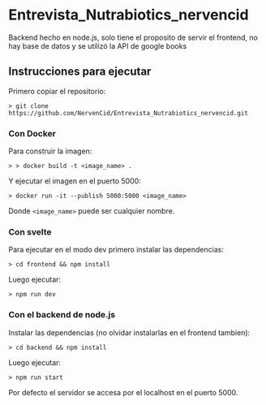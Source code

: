 # Entrevista_Nutrabiotics_nervencid

Backend hecho en node.js, solo tiene el proposito de servir el frontend, no hay base de datos y se utilizó la API de google books

## Instrucciones para ejecutar

Primero copiar el repositorio:

`> git clone https://github.com/NervenCid/Entrevista_Nutrabiotics_nervencid.git` 

### Con Docker

Para construir la imagen:

`> > docker build -t <image_name> .` 

Y ejecutar el imagen en el puerto 5000:

`> docker run -it --publish 5000:5000 <image_name>` 

Donde `<image_name>` puede ser cualquier nombre.

### Con svelte

Para ejecutar en el modo dev primero instalar las dependencias:

`> cd frontend && npm install` 

Luego ejecutar:

`> npm run dev` 

### Con el backend de node.js

Instalar las dependencias (no olvidar instalarlas en el frontend tambien):

`> cd backend && npm install` 

Luego ejecutar:

`> npm run start` 

Por defecto el servidor se accesa por el localhost en el puerto 5000.